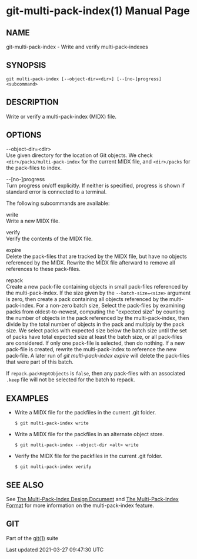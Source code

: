git-multi-pack-index(1) Manual Page
===================================

NAME
----

git-multi-pack-index - Write and verify multi-pack-indexes

SYNOPSIS
--------

    git multi-pack-index [--object-dir=<dir>] [--[no-]progress] <subcommand>

DESCRIPTION
-----------

Write or verify a multi-pack-index (MIDX) file.

OPTIONS
-------

--object-dir=&lt;dir&gt;  
Use given directory for the location of Git objects. We check `<dir>/packs/multi-pack-index` for the current MIDX file, and `<dir>/packs` for the pack-files to index.

--\[no-\]progress  
Turn progress on/off explicitly. If neither is specified, progress is shown if standard error is connected to a terminal.

The following subcommands are available:

write  
Write a new MIDX file.

verify  
Verify the contents of the MIDX file.

expire  
Delete the pack-files that are tracked by the MIDX file, but have no objects referenced by the MIDX. Rewrite the MIDX file afterward to remove all references to these pack-files.

repack  
Create a new pack-file containing objects in small pack-files referenced by the multi-pack-index. If the size given by the `--batch-size=<size>` argument is zero, then create a pack containing all objects referenced by the multi-pack-index. For a non-zero batch size, Select the pack-files by examining packs from oldest-to-newest, computing the "expected size" by counting the number of objects in the pack referenced by the multi-pack-index, then divide by the total number of objects in the pack and multiply by the pack size. We select packs with expected size below the batch size until the set of packs have total expected size at least the batch size, or all pack-files are considered. If only one pack-file is selected, then do nothing. If a new pack-file is created, rewrite the multi-pack-index to reference the new pack-file. A later run of *git multi-pack-index expire* will delete the pack-files that were part of this batch.

If `repack.packKeptObjects` is `false`, then any pack-files with an associated `.keep` file will not be selected for the batch to repack.

EXAMPLES
--------

-   Write a MIDX file for the packfiles in the current .git folder.

        $ git multi-pack-index write

-   Write a MIDX file for the packfiles in an alternate object store.

        $ git multi-pack-index --object-dir <alt> write

-   Verify the MIDX file for the packfiles in the current .git folder.

        $ git multi-pack-index verify

SEE ALSO
--------

See [The Multi-Pack-Index Design Document](technical/multi-pack-index.html) and [The Multi-Pack-Index Format](technical/pack-format.html) for more information on the multi-pack-index feature.

GIT
---

Part of the [git(1)](git.html) suite

Last updated 2021-03-27 09:47:30 UTC
